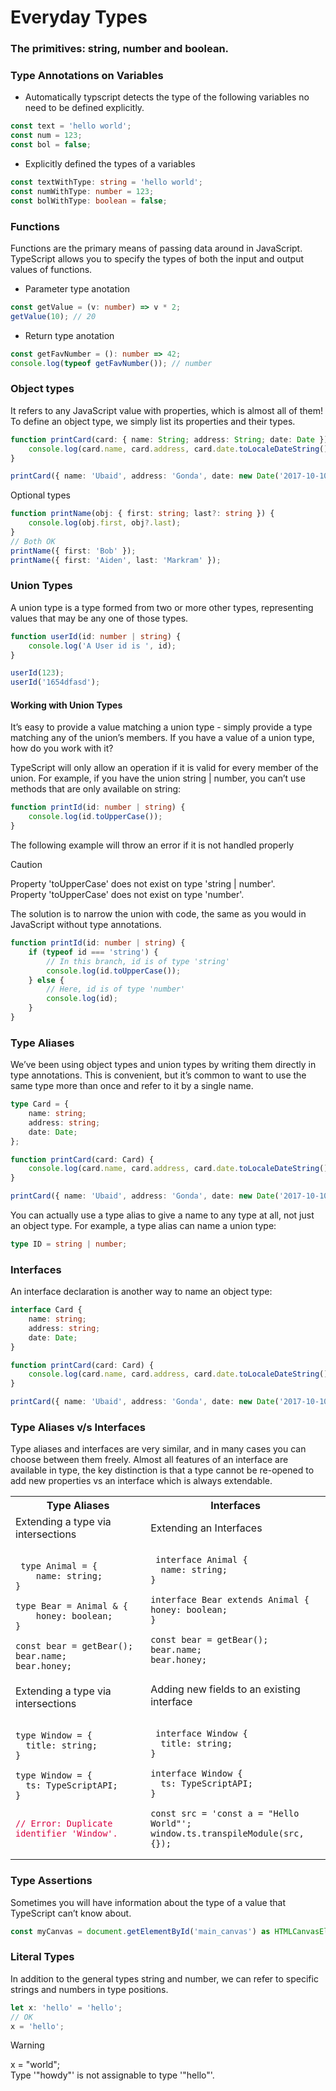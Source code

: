 # Everyday Types

### The primitives: string, number and boolean.

### Type Annotations on Variables

-   Automatically typscript detects the type of the following variables no need to be defined explicitly.

```typescript
const text = 'hello world';
const num = 123;
const bol = false;
```

-   Explicitly defined the types of a variables

```typescript
const textWithType: string = 'hello world';
const numWithType: number = 123;
const bolWithType: boolean = false;
```

### Functions

Functions are the primary means of passing data around in JavaScript. TypeScript allows you to specify the types of both the input and output values of functions.

-   Parameter type anotation

```typescript
const getValue = (v: number) => v * 2;
getValue(10); // 20
```

-   Return type anotation

```typescript
const getFavNumber = (): number => 42;
console.log(typeof getFavNumber()); // number
```

### Object types

It refers to any JavaScript value with properties, which is almost all of them! To define an object type, we simply list its properties and their types.

```typescript
function printCard(card: { name: String; address: String; date: Date }) {
    console.log(card.name, card.address, card.date.toLocaleDateString());
}

printCard({ name: 'Ubaid', address: 'Gonda', date: new Date('2017-10-10') });
```

Optional types

```typescript
function printName(obj: { first: string; last?: string }) {
    console.log(obj.first, obj?.last);
}
// Both OK
printName({ first: 'Bob' });
printName({ first: 'Aiden', last: 'Markram' });
```

### Union Types

A union type is a type formed from two or more other types, representing values that may be any one of those types.

```typescript
function userId(id: number | string) {
    console.log('A User id is ', id);
}

userId(123);
userId('1654dfasd');
```

#### Working with Union Types

It’s easy to provide a value matching a union type - simply provide a type matching any of the union’s members. If you have a value of a union type, how do you work with it?

TypeScript will only allow an operation if it is valid for every member of the union. For example, if you have the union string | number, you can’t use methods that are only available on string:

```typescript
function printId(id: number | string) {
    console.log(id.toUpperCase());
}
```

The following example will throw an error if it is not handled properly

> [!CAUTION]
> Property 'toUpperCase' does not exist on type 'string | number'. <br />
> Property 'toUpperCase' does not exist on type 'number'.

The solution is to narrow the union with code, the same as you would in JavaScript without type annotations.

```typescript
function printId(id: number | string) {
    if (typeof id === 'string') {
        // In this branch, id is of type 'string'
        console.log(id.toUpperCase());
    } else {
        // Here, id is of type 'number'
        console.log(id);
    }
}
```

### Type Aliases

We’ve been using object types and union types by writing them directly in type annotations. This is convenient, but it’s common to want to use the same type more than once and refer to it by a single name.

```typescript
type Card = {
    name: string;
    address: string;
    date: Date;
};

function printCard(card: Card) {
    console.log(card.name, card.address, card.date.toLocaleDateString());
}

printCard({ name: 'Ubaid', address: 'Gonda', date: new Date('2017-10-10') });
```

You can actually use a type alias to give a name to any type at all, not just an object type. For example, a type alias can name a union type:

```typescript
type ID = string | number;
```

### Interfaces

An interface declaration is another way to name an object type:

```typescript
interface Card {
    name: string;
    address: string;
    date: Date;
}

function printCard(card: Card) {
    console.log(card.name, card.address, card.date.toLocaleDateString());
}

printCard({ name: 'Ubaid', address: 'Gonda', date: new Date('2017-10-10') });
```

### Type Aliases v/s Interfaces

Type aliases and interfaces are very similar, and in many cases you can choose between them freely. Almost all features of an interface are available in type, the key distinction is that a type cannot be re-opened to add new properties vs an interface which is always extendable.

<table>
<tbody>
<tr><th>Type Aliases</th><th>Interfaces</th></tr>
<tr><td>Extending a type via intersections <br /><br />
<pre><code> type Animal = {
    name: string;
} <br />
type Bear = Animal & { 
    honey: boolean;
} <br />
const bear = getBear();
bear.name;
bear.honey;</code></pre></td>
<td>Extending an Interfaces <br /><br />
<pre><code> interface Animal {
  name: string;
} <br />
interface Bear extends Animal {
honey: boolean;
} <br />
const bear = getBear();
bear.name;
bear.honey;</code></pre>
</td></tr>
<tr><td>Extending a type via intersections <br /><br />
<pre><code>type Window = {
  title: string;
} <br />
type Window = {
  ts: TypeScriptAPI;
} <br />
<p style='color:#D70040; font-weight:300'>// Error: Duplicate identifier 'Window'.</p></code></pre></td>
<td>Adding new fields to an existing interface<br /><br />
<pre><code> interface Window {
  title: string;
} <br />
interface Window {
  ts: TypeScriptAPI;
} <br />
const src = 'const a = "Hello World"';
window.ts.transpileModule(src, {});</code></pre>
</td></tr>

</tbody>
</table>

### Type Assertions

Sometimes you will have information about the type of a value that TypeScript can’t know about.

```typescript
const myCanvas = document.getElementById('main_canvas') as HTMLCanvasElement;
```

### Literal Types

In addition to the general types string and number, we can refer to specific strings and numbers in type positions.

```typescript
let x: 'hello' = 'hello';
// OK
x = 'hello';
```

> [!WARNING]
> x = "world";  
> Type '"howdy"' is not assignable to type '"hello"'.
